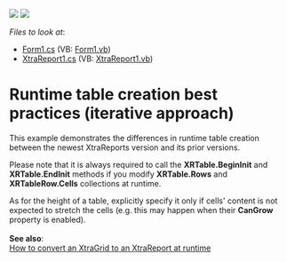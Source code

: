 <!-- default badges list -->
[![](https://img.shields.io/badge/Open_in_DevExpress_Support_Center-FF7200?style=flat-square&logo=DevExpress&logoColor=white)](https://supportcenter.devexpress.com/ticket/details/E1356)
[![](https://img.shields.io/badge/📖_How_to_use_DevExpress_Examples-e9f6fc?style=flat-square)](https://docs.devexpress.com/GeneralInformation/403183)
<!-- default badges end -->
<!-- default file list -->
*Files to look at*:

* [Form1.cs](./CS/Reporting_runtime-table-creation-best-practices-iterative-approach-e1356/Form1.cs) (VB: [Form1.vb](./VB/Reporting_runtime-table-creation-best-practices-iterative-approach-e1356/Form1.vb))
* [XtraReport1.cs](./CS/Reporting_runtime-table-creation-best-practices-iterative-approach-e1356/XtraReport1.cs) (VB: [XtraReport1.vb](./VB/Reporting_runtime-table-creation-best-practices-iterative-approach-e1356/XtraReport1.vb))
<!-- default file list end -->
# Runtime table creation best practices (iterative approach)


<p>This example demonstrates the differences in runtime table creation between the newest XtraReports version and its prior versions.</p>
<p>Please note that it is always required to call the <strong>XRTable.BeginInit</strong> and <strong>XRTable.EndInit</strong> methods if you modify <strong>XRTable.Rows</strong> and <strong>XRTableRow.Cells</strong> collections at runtime.</p>
<p>As for the height of a table, explicitly specify it only if cells' content is not expected to stretch the cells (e.g. this may happen when their <strong>CanGrow</strong> property is enabled).<br><br><strong>See also</strong>:<br><a href="https://www.devexpress.com/Support/Center/p/E108">How to convert an XtraGrid to an XtraReport at runtime</a></p>

<br/>


